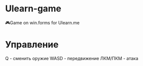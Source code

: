 # Ulearn-game
🎮Game on win.forms for Ulearn.me

# Управление
Q - сменить оружие
WASD - передвижение
ЛКМ/ПКМ - атака
